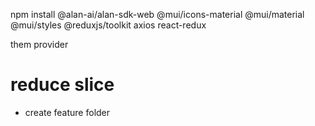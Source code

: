 npm install @alan-ai/alan-sdk-web @mui/icons-material @mui/material @mui/styles @reduxjs/toolkit axios react-redux

them provider

# reduce slice

- create feature folder
